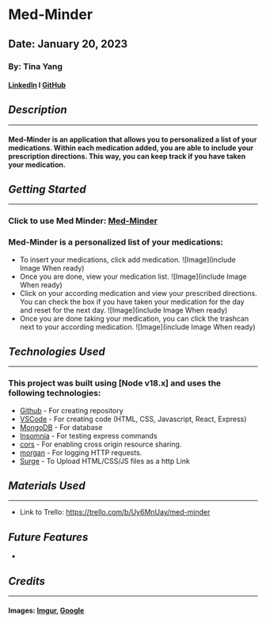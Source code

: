 # Med-Minder
## Date: January 20, 2023
### By: Tina Yang
#### [LinkedIn](https://www.linkedin.com/in/yang-tina/) l [GitHub](https://github.com/tinayang15)

## ***Description***
***
#### Med-Minder is an application that allows you to personalized a list of your medications. Within each medication added, you are able to include your prescription directions. This way, you can keep track if you have taken your medication.

## ***Getting Started***
***
### Click to use Med Minder: [Med-Minder](IncludeHTMLWhenReady)

### Med-Minder is a personalized list of your medications:
* To insert your medications, click add medication.
![Image](include Image When ready)
* Once you are done, view your medication list.
![Image](include Image When ready)
* Click on your according medication and view your prescribed directions. You can check the box if you have taken your medication for the day and reset for the next day.
![Image](include Image When ready)
* Once you are done taking your medication, you can click the trashcan next to your according medication. 
![Image](include Image When ready)

## ***Technologies Used***
***
### This project was built using  [Node v18.x] and uses the following technologies:
* [Github](https://github.com/) - For creating repository
* [VSCode](https://code.visualstudio.com/) - For creating code (HTML, CSS, Javascript, React, Express)
* [MongoDB](https://www.mongodb.com/cloud/atlas/lp/try4?utm_content=rlsavisitor&utm_source=google&utm_campaign=search_gs_pl_evergreen_atlas_core_retarget-brand_gic-null_amers-us-ca_ps-all_desktop_eng_lead&utm_term=mongodb&utm_medium=cpc_paid_search&utm_ad=e&utm_ad_campaign_id=14291004479&adgroup=128837427347&cq_cmp=14291004479&gclid=CjwKCAiArY2fBhB9EiwAWqHK6ojEvQyb-6P-jwBIIENwDlR1nzXX1m7MZWBhenUOqTiZyUdZXExhGxoCFn8QAvD_BwE) - For database
* [Insomnia](https://insomnia.rest/download) - For testing express commands
* [cors](https://www.npmjs.com/package/cors) - For enabling cross origin resource sharing.
* [morgan](https://www.npmjs.com/package/morgan) - For logging HTTP requests.
* [Surge](https://surge.sh/) - To Upload HTML/CSS/JS files as a http Link

## ***Materials Used***
***
* Link to Trello: https://trello.com/b/Uy6MnUay/med-minder

## ***Future Features***
* 
## ***Credits***
***
#### Images: [Imgur](https://imgur.com/), [Google](https://www.google.com/)


